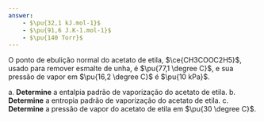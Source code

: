 ```yaml
---
answer:
    - $\pu{32,1 kJ.mol-1}$
    - $\pu{91,6 J.K-1.mol-1}$
    - $\pu{140 Torr}$
---
```


O ponto de ebulição normal do acetato de etila, $\ce{CH3COOC2H5}$, usado para remover esmalte de unha, é $\pu{77,1 \degree C}$, e sua pressão de vapor em $\pu{16,2 \degree C}$ é $\pu{10 kPa}$.

a. **Determine** a entalpia padrão de vaporização do acetato de etila.
b. **Determine** a entropia padrão de vaporização do acetato de etila.
c. **Determine** a pressão de vapor do acetato de etila em $\pu{30 \degree C}$.

